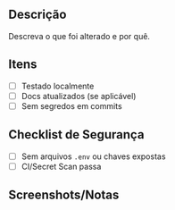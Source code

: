 ## Descrição

Descreva o que foi alterado e por quê.

## Itens
- [ ] Testado localmente
- [ ] Docs atualizados (se aplicável)
- [ ] Sem segredos em commits

## Checklist de Segurança
- [ ] Sem arquivos `.env` ou chaves expostas
- [ ] CI/Secret Scan passa

## Screenshots/Notas

